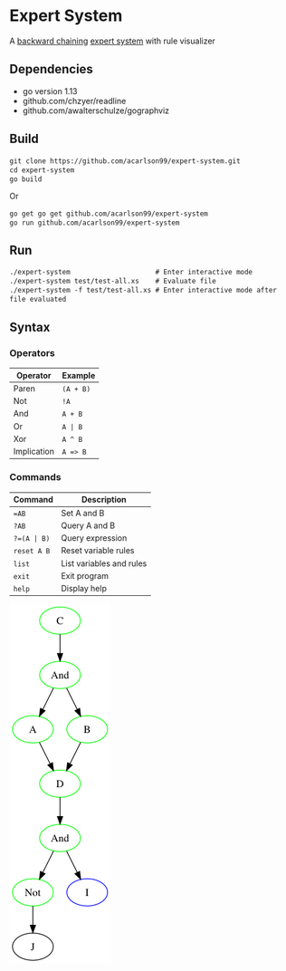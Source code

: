 # Expert System

A [backward chaining](https://en.wikipedia.org/wiki/Backward_chaining) [expert system](https://en.wikipedia.org/wiki/Expert_system) with rule visualizer

## Dependencies

* go version 1.13
* github.com/chzyer/readline
* github.com/awalterschulze/gographviz

## Build

```
git clone https://github.com/acarlson99/expert-system.git
cd expert-system
go build
```

Or

```
go get go get github.com/acarlson99/expert-system
go run github.com/acarlson99/expert-system
```

## Run

```
./expert-system						# Enter interactive mode
./expert-system test/test-all.xs	# Evaluate file
./expert-system -f test/test-all.xs	# Enter interactive mode after file evaluated
```

## Syntax

### Operators

| Operator    | Example                 |
| -           | -                       |
| Paren       | `(A + B)`               |
| Not         | `!A`                    |
| And         | `A + B`                 |
| Or          | <code>A &#124; B</code> |
| Xor         | `A ^ B`                 |
| Implication | `A => B`                |

### Commands

| Command                     | Description              |
| -                           | -                        |
| `=AB`                       | Set A and B              |
| `?AB`                       | Query A and B            |
| <code>?=(A &#124; B)</code> | Query expression         |
| `reset A B`                 | Reset variable rules     |
| `list`                      | List variables and rules |
| `exit`                      | Exit program             |
| `help`                      | Display help             |

![thing](./resources/rules.png)
